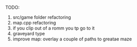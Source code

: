 TODO: 
1. src/game folder refactoring 
2. map.cpp refactoring 
3. if you clip out of a romm you tp go to it
4. graveyard type
5. improve map: overlay a couple of paths to greatae maze